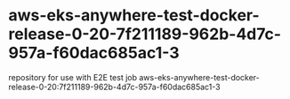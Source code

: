 # aws-eks-anywhere-test-docker-release-0-20-7f211189-962b-4d7c-957a-f60dac685ac1-3
repository for use with E2E test job aws-eks-anywhere-test-docker-release-0-20:7f211189-962b-4d7c-957a-f60dac685ac1-3
